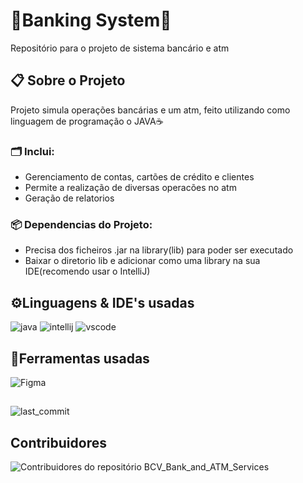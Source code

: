 # 🏦Banking System🏧
Repositório para o projeto de sistema bancário e atm
    
## 📋 Sobre o Projeto
Projeto simula operações bancárias e um atm, feito utilizando como linguagem de programação o JAVA☕

### 🗂️ Inclui:
- Gerenciamento de contas, cartões de crédito e clientes
- Permite a realização de diversas operacões no atm
- Geração de relatorios

### 📦 Dependencias do Projeto:
- Precisa dos ficheiros .jar na library(lib) para poder ser executado
- Baixar o diretorio lib e adicionar como uma library na sua IDE(recomendo usar o IntelliJ)

## ⚙️Linguagens & IDE's usadas
![java](https://img.shields.io/badge/java-%23ED8B00.svg?style=for-the-badge&logo=openjdk&logoColor=white)
![intellij](https://img.shields.io/badge/IntelliJIDEA-000000.svg?style=for-the-badge&logo=intellij-idea&logoColor=white)
![vscode](https://img.shields.io/badge/Visual%20Studio%20Code-0078d7.svg?style=for-the-badge&logo=visual-studio-code&logoColor=white)

## 🔧Ferramentas usadas
![Figma](https://img.shields.io/badge/figma-%23F24E1E.svg?style=for-the-badge&logo=figma&logoColor=white)

##
![last_commit](https://img.shields.io/github/last-commit/LiedsonDelgado/school_projects-UTA?color=03fc84)

## Contribuidores
<img src="https://contrib.rocks/image?repo=TiagoDongo/BCV_Bank_and_ATM_Services" alt="Contribuidores do repositório BCV_Bank_and_ATM_Services"/>
